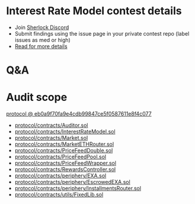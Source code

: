 
# Interest Rate Model contest details

- Join [Sherlock Discord](https://discord.gg/MABEWyASkp)
- Submit findings using the issue page in your private contest repo (label issues as med or high)
- [Read for more details](https://docs.sherlock.xyz/audits/watsons)

# Q&A

# Audit scope


[protocol @ eb0a9f70fa9e4cdb99847ce5f0587611e8f4c077](https://github.com/exactly/protocol/tree/eb0a9f70fa9e4cdb99847ce5f0587611e8f4c077)
- [protocol/contracts/Auditor.sol](protocol/contracts/Auditor.sol)
- [protocol/contracts/InterestRateModel.sol](protocol/contracts/InterestRateModel.sol)
- [protocol/contracts/Market.sol](protocol/contracts/Market.sol)
- [protocol/contracts/MarketETHRouter.sol](protocol/contracts/MarketETHRouter.sol)
- [protocol/contracts/PriceFeedDouble.sol](protocol/contracts/PriceFeedDouble.sol)
- [protocol/contracts/PriceFeedPool.sol](protocol/contracts/PriceFeedPool.sol)
- [protocol/contracts/PriceFeedWrapper.sol](protocol/contracts/PriceFeedWrapper.sol)
- [protocol/contracts/RewardsController.sol](protocol/contracts/RewardsController.sol)
- [protocol/contracts/periphery/EXA.sol](protocol/contracts/periphery/EXA.sol)
- [protocol/contracts/periphery/EscrowedEXA.sol](protocol/contracts/periphery/EscrowedEXA.sol)
- [protocol/contracts/periphery/InstallmentsRouter.sol](protocol/contracts/periphery/InstallmentsRouter.sol)
- [protocol/contracts/utils/FixedLib.sol](protocol/contracts/utils/FixedLib.sol)

